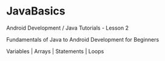 # JavaBasics

Android Development / Java Tutorials - Lesson 2

Fundamentals of Java to Android Development for Beginners

Variables | Arrays | Statements | Loops
